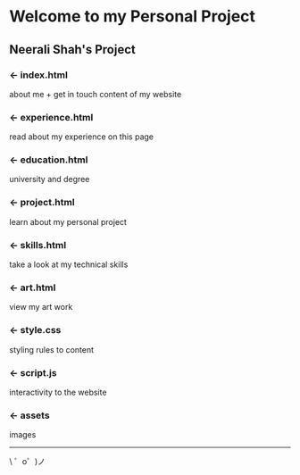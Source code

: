 Welcome to my Personal Project
==============================

Neerali Shah's Project
----------------------

### ← index.html

about me + get in touch content of my website 

### ← experience.html

read about my experience on this page

### ← education.html

university and degree 

### ← project.html

learn about my personal project

### ← skills.html

take a look at my technical skills 

### ← art.html

view my art work

### ← style.css

styling rules to content 

### ← script.js

interactivity to the website

### ← assets

images 

-------------------

\ ゜o゜)ノ
